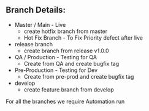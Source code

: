 ## Branch Details:
  * Master / Main - Live
    * create hotfix branch from master 
    * Hot Fix Branch - To Fix Priority defect after live
  * release branch
    * create branch from release v1.0.0
  * QA / Production - Testing for QA
    * Create from QA and create bugfix tag
  * Pre-Production - Testing for Dev
    * Create from pre-prod and create bugfix tag
  * develop
    * create feature branch from develop


 For all the branches we require Automation run